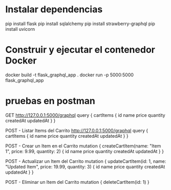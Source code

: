 # Instalar dependencias

pip install flask
pip install sqlalchemy
pip install strawberry-graphql
pip install uvicorn

# Construir y ejecutar el contenedor Docker

docker build -t flask_graphql_app .
docker run -p 5000:5000 flask_graphql_app

# pruebas en postman

GET
http://127.0.0.1:5000/graphql
query {
  cartItems {
    id
    name
    price
    quantity
    createdAt
    updatedAt
  }
}

POST - Listar Items del Carrito
http://127.0.0.1:5000/graphql
query {
  cartItems {
    id
    name
    price
    quantity
    createdAt
    updatedAt
  }
}

POST - Crear un Item en el Carrito
mutation {
  createCartItem(name: "Item 1", price: 9.99, quantity: 2) {
    id
    name
    price
    quantity
    createdAt
    updatedAt
  }
}

POST - Actualizar un Item del Carrito
mutation {
  updateCartItem(id: 1, name: "Updated Item", price: 19.99, quantity: 3) {
    id
    name
    price
    quantity
    createdAt
    updatedAt
  }
}

POST - Eliminar un Item del Carrito
mutation {
  deleteCartItem(id: 1)
}
